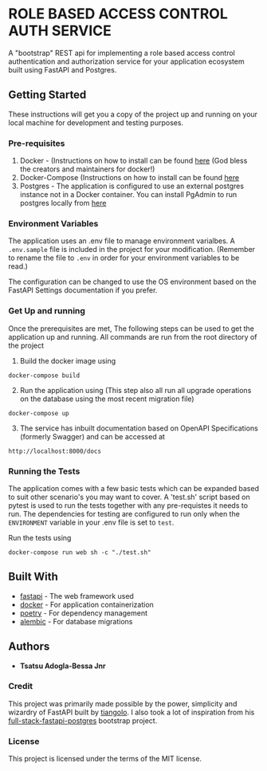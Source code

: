 # ROLE BASED ACCESS CONTROL AUTH SERVICE

A "bootstrap" REST api for implementing a role based access control authentication and authorization service for your application ecosystem built using FastAPI and Postgres.

## Getting Started

These instructions will get you a copy of the project up and running on your local machine for development and testing purposes.

### Pre-requisites

1. Docker - (Instructions on how to install can be found [here](https://docs.docker.com/install/) (God bless the creators and maintainers for docker!)
2. Docker-Compose (Instructions on how to install can be found [here](https://docs.docker.com/compose/install/)
3. Postgres - The application is configured to use an external postgres instance not in a Docker container. You can install PgAdmin to run postgres locally from [here](https://www.pgadmin.org/download/)

### Environment Variables

The application uses an .env file to manage environment varialbes. A `.env.sample` file is included in the project for your modification. (Remember to rename the file to `.env` in order for your environment variables to be read.)

The configuration can be changed to use the OS environment based on the FastAPI Settings documentation if you prefer.

### Get Up and running

Once the prerequisites are met, The following steps can be used to get the application up and running. All commands are run from the root directory of the project

1. Build the docker image using

```
docker-compose build
```

2. Run the application using (This step also all run all upgrade operations on the database using the most recent migration file)

```
docker-compose up
```

3. The service has inbuilt documentation based on OpenAPI Specifications (formerly Swagger) and can be accessed at

```
http://localhost:8000/docs
```

### Running the Tests

The application comes with a few basic tests which can be expanded based to suit other scenario's you may want to cover. A 'test.sh' script based on pytest is used to run the tests together with any pre-requistes it needs to run. The dependencies for testing are configured to run only when the `ENVIRONMENT` variable in your .env file is set to `test`.

Run the tests using

```
docker-compose run web sh -c "./test.sh"
```

## Built With

- [fastapi](https://fastapi.tiangolo.com/) - The web framework used
- [docker](https://www.docker.com/) - For application containerization
- [poetry](https://python-poetry.org/) - For dependency management
- [alembic](https://python-poetry.org/) - For database migrations

## Authors

- **Tsatsu Adogla-Bessa Jnr**

### Credit

This project was primarily made possible by the power, simplicity and wizardry of FastAPI built by [tiangolo](https://github.com/tiangolo).
I also took a lot of inspiration from his [full-stack-fastapi-postgres](https://github.com/tiangolo/full-stack-fastapi-postgresql) bootstrap project.

### License

This project is licensed under the terms of the MIT license.
